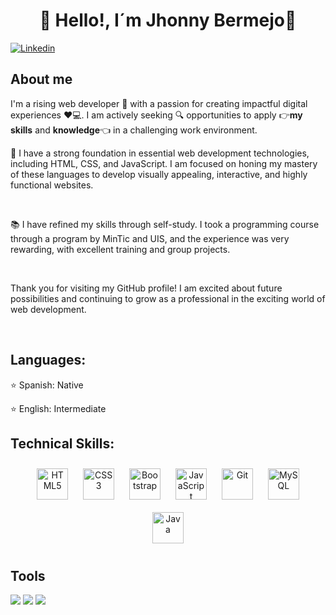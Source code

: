 <div align="center">
<h1 align="center">👋 Hello!, I´m <b>Jhonny Bermejo</b>👋</h1>
</div>


[![Linkedin](https://img.shields.io/badge/-LinkedIn-blue?style=flat&logo=Linkedin&logoColor=white)](www.linkedin.com/in/jhonnybm)

<section>
  <h2>About me</h2>
  <p> I'm a rising web developer 🐾 with a passion for creating impactful digital experiences ❤️💻. I am actively seeking 🔍 opportunities to apply 👉<b>my skills</b> and <b>knowledge</b>👈 in a challenging work environment.</p>
  <p>💼 I have a strong foundation in essential web development technologies, including HTML, CSS, and JavaScript. I am focused on honing my mastery of these languages to develop visually appealing, interactive, and   highly functional websites.</p>
  <br>
  <p>📚 I have refined my skills through self-study. I took a programming course through a program by MinTic and UIS, and the experience was very rewarding, with excellent training and group projects.</p>
  <br>
  <p>Thank you for visiting my GitHub profile! I am excited about future possibilities and continuing to grow as a professional in the exciting world of web development.</p>
  <br>  
</section>
<section>
  <h2>Languages:</h2>
   <p>⭐ Spanish: Native</p>
   <p>⭐ English: Intermediate</p>
</section>
<section>
  <h2>Technical Skills:</h2>
  <div align="center">  
      <a href="https://en.wikipedia.org/wiki/HTML5" target="_blank"><img style="margin: 10px" src="https://profilinator.rishav.dev/skills-assets/html5-original-wordmark.svg" alt="HTML5" height="50" /></a>  
      <a href="https://www.w3schools.com/css/" target="_blank"><img style="margin: 10px" src="https://profilinator.rishav.dev/skills-assets/css3-original-wordmark.svg" alt="CSS3" height="50" /></a>  
      <a href="https://getbootstrap.com/docs/3.4/javascript/" target="_blank"><img style="margin: 10px" src="https://profilinator.rishav.dev/skills-assets/bootstrap-plain.svg" alt="Bootstrap" height="50" /></a>  
      <a href="https://www.javascript.com/" target="_blank"><img style="margin: 10px" src="https://profilinator.rishav.dev/skills-assets/javascript-original.svg" alt="JavaScript" height="50" /></a> 
      <a href="https://github.com/" target="_blank"><img style="margin: 10px" src="https://profilinator.rishav.dev/skills-assets/git-scm-icon.svg" alt="Git" height="50" /></a>  
      <a href="https://www.mysql.com/" target="_blank"><img style="margin: 10px" src="https://profilinator.rishav.dev/skills-assets/mysql-original-wordmark.svg" alt="MySQL" height="50" /></a>  
      <a href="https://www.java.com/" target="_blank"><img style="margin: 10px" src="https://profilinator.rishav.dev/skills-assets/java-original-wordmark.svg" alt="Java" height="50" /></a>  
</div>
</section>
<section>
  <h2>Tools</h2>
  <img src="http://img.shields.io/badge/-Git-F1502F?style=flat&logo=git&logoColor=FFFFFF">
  <img src="http://img.shields.io/badge/-Github-000000?style=flat&logo=github&logoColor=FFFFFF">
  <img src="http://img.shields.io/badge/-VS%20Code-007ACC?style=flat&logo=visual%20studio%20code&logoColor=white">
</section>



